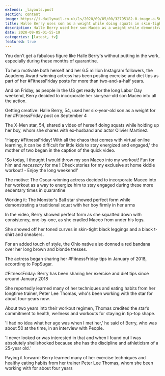 ```yaml
---
extends: _layouts.post
section: content
image: https://i.dailymail.co.uk/1s/2020/09/05/00/32795182-0-image-a-56_1599261658687.jpg 
title: Halle Berry uses son as a weight while doing squats in skin-tight leggings for FitnessFriday 
description: Halle Berry used her son Maceo as a weight while demonstrating proper squatting technique in skin-tight black leggings for her FitnessFriday post on Friday September 4. 
date: 2020-09-05-01-55-10 
categories: [latest, tv] 
featured: true 
--- 
```

You don't get a fabulous figure like Halle Berry's without putting in the work, especially during these months of quarantine.

To help motivate both herself and her 6.5 million Instagram followers, the Academy Award-winning actress has been posting exercise and diet tips as part of her #FitnessFriday posts for more than two-and-a-half years.

And on Friday, as people in the US get ready for the long Labor Day weekend, Berry decided to incorporate her six-year-old son Maceo into all the action. 

Getting creative: Halle Berry, 54, used her six-year-old son as a weight for her #FitnessFriday post on September 4

The X-Men star, 54, shared a video of herself doing squats while holding up her boy, whom she shares with ex-husband and actor Olivier Martinez.

'Happy #FitnessFriday! With all the chaos that comes with virtual online learning, it can be difficult for little kids to stay energized and engaged,' the mother of two began in the caption of the quick video.

'So today, I thought I would throw my son Maceo into my workout! Fun for him and *necessary* for me ! Check stories for my exclusive at home kiddie workout! - Enjoy the long weekend!'

The motive: The Oscar-winning actress decided to incorporate Maceo into her workout as a way to energize him to stay engaged during these more sedentary times in quarantine

Working it: The Monster's Ball star showed perfect form while demonstrating a traditional squat with her boy firmly in her arms

In the video, Berry showed perfect form as she squatted down with consistency, one-by-one, as she cradled Maceo from under his legs. 

She showed off her toned curves in skin-tight black leggings and a black t-shirt and sneakers.

For an added touch of style, the Ohio native also donned a red bandana over her long brown and blonde tresses. 

The actress began sharing her #FitnessFriday tips in January of 2018, according to PopSugar.

#FitnessFriday: Berry has been sharing her exercise and diet tips since around January 2018

She reportedly learned many of her techniques and eating habits from her longtime trainer, Peter Lee Thomas, who's been working with the star for about four-years now.   

About two years into their workout regimen, Thomas credited the star’s commitment to health, wellness and workouts for staying in tip-top shape.

'I had no idea what her age was when I met her,' he said of Berry, who was about 50 at the time, in an interview with People.

'I never looked or was interested in that and when I found out I was absolutely shellshocked because she has the discipline and athleticism of a 25-year old.'          

Paying it forward: Berry learned many of her exercise techniques and healthy eating habits from her trainer Peter Lee Thomas, whom she been working with for about four years

